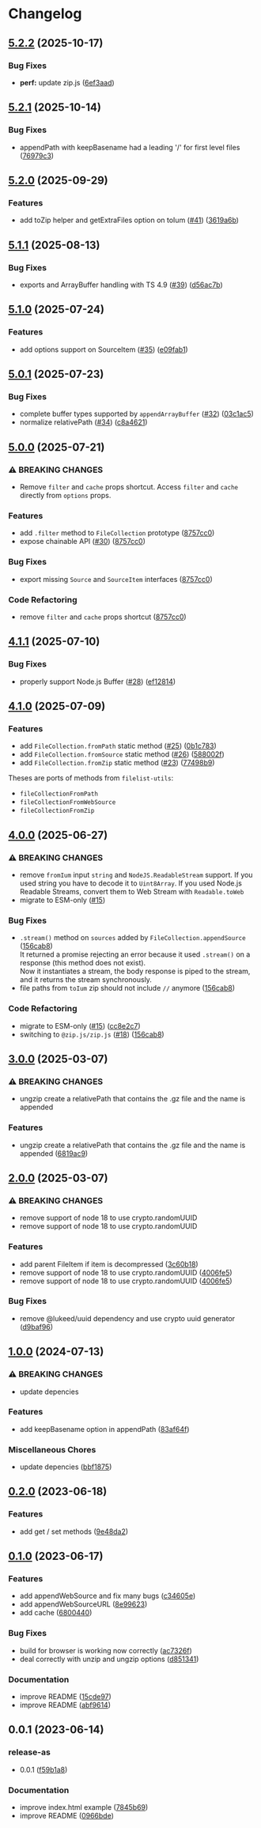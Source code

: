 # Changelog

## [5.2.2](https://github.com/cheminfo/file-collection/compare/v5.2.1...v5.2.2) (2025-10-17)


### Bug Fixes

* **perf:** update zip.js ([6ef3aad](https://github.com/cheminfo/file-collection/commit/6ef3aadbf8daf0dd8e3cee8660ddacf50929448e))

## [5.2.1](https://github.com/cheminfo/file-collection/compare/v5.2.0...v5.2.1) (2025-10-14)


### Bug Fixes

* appendPath with keepBasename had a leading '/' for first level files ([76979c3](https://github.com/cheminfo/file-collection/commit/76979c37712eceaeafc8ca9aa9d0791e6a82d8c0))

## [5.2.0](https://github.com/cheminfo/file-collection/compare/v5.1.1...v5.2.0) (2025-09-29)


### Features

* add toZip helper and getExtraFiles option on toIum ([#41](https://github.com/cheminfo/file-collection/issues/41)) ([3619a6b](https://github.com/cheminfo/file-collection/commit/3619a6bd555a892970dac8b5000ee2647dfb4035))

## [5.1.1](https://github.com/cheminfo/file-collection/compare/v5.1.0...v5.1.1) (2025-08-13)


### Bug Fixes

* exports and ArrayBuffer handling with TS 4.9 ([#39](https://github.com/cheminfo/file-collection/issues/39)) ([d56ac7b](https://github.com/cheminfo/file-collection/commit/d56ac7beb1f3e69ed8f744019895fb641949c8e8))

## [5.1.0](https://github.com/cheminfo/file-collection/compare/v5.0.1...v5.1.0) (2025-07-24)


### Features

* add options support on SourceItem ([#35](https://github.com/cheminfo/file-collection/issues/35)) ([e09fab1](https://github.com/cheminfo/file-collection/commit/e09fab10efd45a29695c4ec90e94075e4c8935b1))

## [5.0.1](https://github.com/cheminfo/file-collection/compare/v5.0.0...v5.0.1) (2025-07-23)


### Bug Fixes

* complete buffer types supported by `appendArrayBuffer` ([#32](https://github.com/cheminfo/file-collection/issues/32)) ([03c1ac5](https://github.com/cheminfo/file-collection/commit/03c1ac5f505afb6c474514be7dcb89db3d9149d6))
* normalize relativePath ([#34](https://github.com/cheminfo/file-collection/issues/34)) ([c8a4621](https://github.com/cheminfo/file-collection/commit/c8a4621a474d70a8574a5daa9f5cc2bac05720e7))

## [5.0.0](https://github.com/cheminfo/file-collection/compare/v4.1.1...v5.0.0) (2025-07-21)


### ⚠ BREAKING CHANGES

* Remove `filter` and `cache` props shortcut. Access `filter` and `cache` directly from `options` props.

### Features

* add `.filter` method to `FileCollection` prototype ([8757cc0](https://github.com/cheminfo/file-collection/commit/8757cc0d56f71a9020a2bac56f2b01ec3bdf4257))
* expose chainable API ([#30](https://github.com/cheminfo/file-collection/issues/30)) ([8757cc0](https://github.com/cheminfo/file-collection/commit/8757cc0d56f71a9020a2bac56f2b01ec3bdf4257))


### Bug Fixes

* export missing `Source` and `SourceItem` interfaces ([8757cc0](https://github.com/cheminfo/file-collection/commit/8757cc0d56f71a9020a2bac56f2b01ec3bdf4257))


### Code Refactoring

* remove `filter` and `cache` props shortcut ([8757cc0](https://github.com/cheminfo/file-collection/commit/8757cc0d56f71a9020a2bac56f2b01ec3bdf4257))

## [4.1.1](https://github.com/cheminfo/file-collection/compare/v4.1.0...v4.1.1) (2025-07-10)


### Bug Fixes

* properly support Node.js Buffer ([#28](https://github.com/cheminfo/file-collection/issues/28)) ([ef12814](https://github.com/cheminfo/file-collection/commit/ef12814dbbd9423fd60e2d84215294e2dbdfb5a6))

## [4.1.0](https://github.com/cheminfo/file-collection/compare/v4.0.0...v4.1.0) (2025-07-09)


### Features

* add `FileCollection.fromPath` static method ([#25](https://github.com/cheminfo/file-collection/issues/25)) ([0b1c783](https://github.com/cheminfo/file-collection/commit/0b1c783b75074410661ec872c3d37b134c1631d0))
* add `FileCollection.fromSource` static method ([#26](https://github.com/cheminfo/file-collection/issues/26)) ([588002f](https://github.com/cheminfo/file-collection/commit/588002f9084dbd6f3ee35f4c57cb238b6564f7e8))
* add `FileCollection.fromZip` static method ([#23](https://github.com/cheminfo/file-collection/issues/23)) ([77498b9](https://github.com/cheminfo/file-collection/commit/77498b90f4d864e2a76f623023bf32113eb12c8f))

Theses are ports of methods from `filelist-utils`:

* `fileCollectionFromPath`
* `fileCollectionFromWebSource`
* `fileCollectionFromZip`

## [4.0.0](https://github.com/cheminfo/file-collection/compare/v3.0.0...v4.0.0) (2025-06-27)


### ⚠ BREAKING CHANGES

* remove `fromIum` input `string` and `NodeJS.ReadableStream` support. If you used string you have to decode it to `Uint8Array`. If you used Node.js Readable Streams, convert them to Web Stream with `Readable.toWeb`
* migrate to ESM-only ([#15](https://github.com/cheminfo/file-collection/issues/15))

### Bug Fixes

* `.stream()` method on `sources` added by `FileCollection.appendSource` ([156cab8](https://github.com/cheminfo/file-collection/commit/156cab8b8ba32ba33e7b0ad8af2d14060cd08f35))  
  It returned a promise rejecting an error because it used `.stream()` on a response (this method does not exist).  
  Now it instantiates a stream, the body response is piped to the stream, and it returns the stream synchronously.
* file paths from `toIum` zip should not include `//` anymore ([156cab8](https://github.com/cheminfo/file-collection/commit/156cab8b8ba32ba33e7b0ad8af2d14060cd08f35))


### Code Refactoring

* migrate to ESM-only ([#15](https://github.com/cheminfo/file-collection/issues/15)) ([cc8e2c7](https://github.com/cheminfo/file-collection/commit/cc8e2c7dadf131cc85017707514a053cdd00e8cf))
* switching to `@zip.js/zip.js` ([#18](https://github.com/cheminfo/file-collection/issues/18)) ([156cab8](https://github.com/cheminfo/file-collection/commit/156cab8b8ba32ba33e7b0ad8af2d14060cd08f35))

## [3.0.0](https://github.com/cheminfo/file-collection/compare/v2.0.0...v3.0.0) (2025-03-07)


### ⚠ BREAKING CHANGES

* ungzip create a relativePath that contains the .gz file and the name is appended

### Features

* ungzip create a relativePath that contains the .gz file and the name is appended ([6819ac9](https://github.com/cheminfo/file-collection/commit/6819ac93b2fd56912cd6c7d30432545257f8bc18))

## [2.0.0](https://github.com/cheminfo/file-collection/compare/v1.0.0...v2.0.0) (2025-03-07)


### ⚠ BREAKING CHANGES

* remove support of node 18 to use crypto.randomUUID
* remove support of node 18 to use crypto.randomUUID

### Features

* add parent FileItem if item is decompressed ([3c60b18](https://github.com/cheminfo/file-collection/commit/3c60b188c4d2f4ebb02333ef3d85d430dfed736b))
* remove support of node 18 to use crypto.randomUUID ([4006fe5](https://github.com/cheminfo/file-collection/commit/4006fe50e8224b49bd5e084864abb8e13275672f))
* remove support of node 18 to use crypto.randomUUID ([4006fe5](https://github.com/cheminfo/file-collection/commit/4006fe50e8224b49bd5e084864abb8e13275672f))


### Bug Fixes

* remove @lukeed/uuid dependency and use crypto uuid generator ([d9baf96](https://github.com/cheminfo/file-collection/commit/d9baf96ebb3e8768f4f59ee192c8d70fd13d0dfe))

## [1.0.0](https://github.com/cheminfo/file-collection/compare/v0.2.0...v1.0.0) (2024-07-13)


### ⚠ BREAKING CHANGES

* update depencies

### Features

* add keepBasename option in appendPath ([83af64f](https://github.com/cheminfo/file-collection/commit/83af64fc8b1f15a8da4298aba0174f9702735120))


### Miscellaneous Chores

* update depencies ([bbf1875](https://github.com/cheminfo/file-collection/commit/bbf1875acfd29a36c2bfee1b93efcfecceb3f066))

## [0.2.0](https://github.com/cheminfo/file-collection/compare/v0.1.0...v0.2.0) (2023-06-18)


### Features

* add get / set methods ([9e48da2](https://github.com/cheminfo/file-collection/commit/9e48da204e347324a7dfc6da9010a4a0e3869fc4))

## [0.1.0](https://github.com/cheminfo/file-collection/compare/v0.0.1...v0.1.0) (2023-06-17)


### Features

* add appendWebSource and fix many bugs ([c34605e](https://github.com/cheminfo/file-collection/commit/c34605e0db500315d8830d99590298167bbdeb5b))
* add appendWebSourceURL ([8e99623](https://github.com/cheminfo/file-collection/commit/8e996230182f7baf653115600c25dace830061bb))
* add cache ([6800440](https://github.com/cheminfo/file-collection/commit/6800440b6c99e35e7c855589174e797abd20790b))


### Bug Fixes

* build for browser is working now correctly ([ac7326f](https://github.com/cheminfo/file-collection/commit/ac7326f6bd8ebfcec3d7527a1ea7509a6dc3e4b8))
* deal correctly with unzip and ungzip options ([d851341](https://github.com/cheminfo/file-collection/commit/d851341d00520aa4a646e069eeec2164fddf08a6))


### Documentation

* improve README ([15cde97](https://github.com/cheminfo/file-collection/commit/15cde976e3941e1d672c2862ce1af410baf71ea9))
* improve README ([abf9614](https://github.com/cheminfo/file-collection/commit/abf9614a01274e7568a7b5119f5c3219039f7267))

## 0.0.1 (2023-06-14)


### release-as

* 0.0.1 ([f59b1a8](https://github.com/cheminfo/file-collection/commit/f59b1a8b3e47dfcb961d835f24b4a5d651c8fd61))


### Documentation

* improve index.html example ([7845b69](https://github.com/cheminfo/file-collection/commit/7845b6974a7bbcd8c0b1ef7eb3861077f66d0a65))
* improve README ([0966bde](https://github.com/cheminfo/file-collection/commit/0966bdea7e2158472d7258c1c1c0b9402f3c7106))
